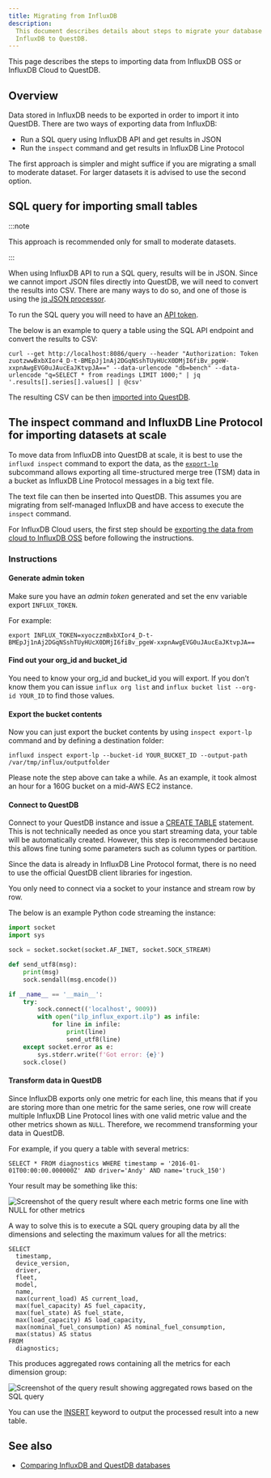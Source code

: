 ```yaml
---
title: Migrating from InfluxDB
description:
  This document describes details about steps to migrate your database from
  InfluxDB to QuestDB.
---
```


This page describes the steps to importing data from InfluxDB OSS or InfluxDB
Cloud to QuestDB.

## Overview

Data stored in InfluxDB needs to be exported in order to import it into QuestDB.
There are two ways of exporting data from InfluxDB:

- Run a SQL query using InfluxDB API and get results in JSON
- Run the `inspect` command and get results in InfluxDB Line Protocol

The first approach is simpler and might suffice if you are migrating a small to
moderate dataset. For larger datasets it is advised to use the second option.

## SQL query for importing small tables

:::note

This approach is recommended only for small to moderate datasets.

:::

When using InfluxDB API to run a SQL query, results will be in JSON. Since we
cannot import JSON files directly into QuestDB, we will need to convert the
results into CSV. There are many ways to do so, and one of those is using the
[jq JSON processor](https://stedolan.github.io/jq/).

To run the SQL query you will need to have an
[API token](https://docs.influxdata.com/influxdb/cloud/security/tokens/create-token/).

The below is an example to query a table using the SQL API endpoint and convert
the results to CSV:

```shell
curl --get http://localhost:8086/query --header "Authorization: Token zuotzwwBxbXIor4_D-t-BMEpJj1nAj2DGqNSshTUyHUcX0DMjI6fiBv_pgeW-xxpnAwgEVG0uJAucEaJKtvpJA==" --data-urlencode "db=bench" --data-urlencode "q=SELECT * from readings LIMIT 1000;" | jq '.results[].series[].values[] | @csv'
```

The resulting CSV can be then
[imported into QuestDB](/docs/guides/importing-data-rest/).

## The inspect command and InfluxDB Line Protocol for importing datasets at scale

To move data from InfluxDB into QuestDB at scale, it is best to use the
`influxd inspect` command to export the data, as the
[`export-lp`](https://docs.influxdata.com/influxdb/v2.6/reference/cli/influxd/inspect/export-lp/)
subcommand allows exporting all time-structured merge tree (TSM) data in a
bucket as InfluxDB Line Protocol messages in a big text file.

The text file can then be inserted into QuestDB. This assumes you are migrating
from self-managed InfluxDB and have access to execute the `inspect` command.

For InfluxDB Cloud users, the first step should be
[exporting the data from cloud to InfluxDB OSS](https://docs.influxdata.com/influxdb/cloud/migrate-data/migrate-cloud-to-oss/)
before following the instructions.

### Instructions

#### Generate admin token

Make sure you have an _admin token_ generated and set the env variable
export `INFLUX_TOKEN`.

For example:

```shell
export INFLUX_TOKEN=xyoczzmBxbXIor4_D-t-BMEpJj1nAj2DGqNSshTUyHUcX0DMjI6fiBv_pgeW-xxpnAwgEVG0uJAucEaJKtvpJA==
```

#### Find out your org_id and bucket_id

You need to know your org_id and bucket_id you will export. If you don’t know
them you can
issue `influx org list` and `influx bucket list --org-id YOUR_ID` to find those
values.

#### Export the bucket contents

Now you can just export the bucket contents by using `inspect export-lp` command
and by defining a destination folder:

```shell
influxd inspect export-lp --bucket-id YOUR_BUCKET_ID --output-path /var/tmp/influx/outputfolder
```

Please note the step above can take a while. As an example, it took almost an
hour for a 160G bucket on a mid-AWS EC2 instance.

#### Connect to QuestDB

Connect to your QuestDB instance and issue a
[CREATE TABLE](/docs/reference/sql/create-table/) statement. This is not
technically needed as once you start streaming data, your table will be
automatically created. However, this step is recommended because this allows
fine tuning some parameters such as column types or partition.

Since the data is already in InfluxDB Line Protocol format, there is no need to
use the official QuestDB client libraries for ingestion.

You only need to connect via a socket to your instance and stream row by row.

The below is an example Python code streaming the instance:

```python
import socket
import sys

sock = socket.socket(socket.AF_INET, socket.SOCK_STREAM)

def send_utf8(msg):
    print(msg)
    sock.sendall(msg.encode())

if __name__ == '__main__':
    try:
        sock.connect(('localhost', 9009))
        with open("ilp_influx_export.ilp") as infile:
            for line in infile:
                print(line)
                send_utf8(line)
    except socket.error as e:
        sys.stderr.write(f'Got error: {e}')
    sock.close()
```

#### Transform data in QuestDB

Since InfluxDB exports only one metric for each line, this means that if you are
storing more than one metric for the same series, one row will create multiple
InfluxDB Line Protocol lines with one valid metric value and the other metrics
shown as `NULL`. Therefore, we recommend transforming your data in QuestDB.

For example, if you query a table with several metrics:

```questdb-sql
SELECT * FROM diagnostics WHERE timestamp = '2016-01-01T00:00:00.000000Z' AND driver='Andy' AND name='truck_150')
```

Your result may be something like this:

![Screenshot of the query result where each metric forms one line with NULL for other metrics](/img/docs/guide/one-metric.png)

A way to solve this is to execute a SQL query grouping data by all the
dimensions and selecting the maximum values for all the metrics:

```questdb-sql
SELECT
  timestamp,
  device_version,
  driver,
  fleet,
  model,
  name,
  max(current_load) AS current_load,
  max(fuel_capacity) AS fuel_capacity,
  max(fuel_state) AS fuel_state,
  max(load_capacity) AS load_capacity,
  max(nominal_fuel_consumption) AS nominal_fuel_consumption,
  max(status) AS status
FROM
  diagnostics;
```

This produces aggregated rows containing all the metrics for each dimension
group:

![Screenshot of the query result showing aggregated rows based on the SQL query](/img/docs/guide/adjusted-metric.png)

You can use the [INSERT](/docs/reference/sql/insert/) keyword to output the
processed result into a new table.

## See also

- [Comparing InfluxDB and QuestDB databases](/blog/2021/11/29/questdb-versus-influxdb/)
